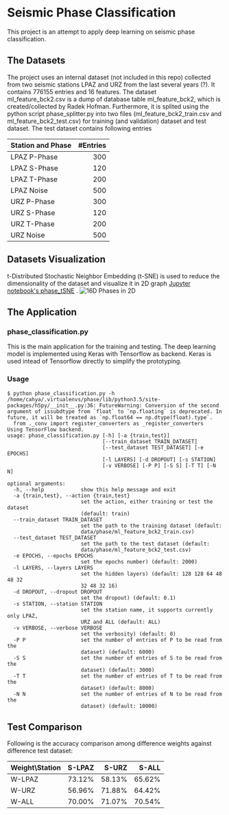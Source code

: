 # Seismic Phase Classification

This project is an attempt to apply deep learning on seismic phase classification. 

## The Datasets
The project uses an internal dataset (not included in this repo) collected from two seismic stations LPAZ 
and URZ from the last several years (?). It contains 776155 entries and 16 features. The dataset  
ml_feature_bck2.csv is a dump of database table ml_feature_bck2, which is created/collected by Radek Hofman.
Furthermore, it is splited using the python script phase_splitter.py into two files (ml_feature_bck2_train.csv 
and ml_feature_bck2_test.csv) for training (and validation) dataset and test dataset. The test dataset 
contains following entries

|  Station and Phase | #Entries    |
| ------------------ |  ----------:|
|  LPAZ P-Phase      |   300       |
|  LPAZ S-Phase      |   120       |
|  LPAZ T-Phase      |   200       |
|  LPAZ Noise        |   500       |
|  URZ P-Phase       |   300       |
|  URZ S-Phase       |   120       |
|  URZ T-Phase       |   200       |
|  URZ Noise         |   500       |


## Datasets Visualization
t-Distributed Stochastic Neighbor Embedding (t-SNE) is used to reduce the dimensionality of the dataset
and visualize it in 2D graph [Jupyter notebook's phase_tSNE](https://github.com/cahya-wirawan/phase-classification/blob/master/phase_tsne.ipynb) . 
![16D Phases in 2D](https://github.com/cahya-wirawan/phase-classification/blob/master/images/4Phases-tSNE.jpg)

## The Application

### phase_classification.py
This is the main application for the training and testing. The deep learning model is implemented using Keras 
with Tensorflow as backend. Keras is used intead of Tensorflow directly to simplify the prototyping.

### Usage
```
$ python phase_classification.py -h                                                               
/home/cahya/.virtualenvs/phase/lib/python3.5/site-packages/h5py/__init__.py:36: FutureWarning: Conversion of the second argument of issubdtype from `float` to `np.floating` is deprecated. In future, it will be treated as `np.float64 == np.dtype(float).type`.                                                    
  from ._conv import register_converters as _register_converters                                                                                           
Using TensorFlow backend.                                                                                                                                  
usage: phase_classification.py [-h] [-a {train,test}]                                                                                                      
                               [--train_dataset TRAIN_DATASET]                                                                                             
                               [--test_dataset TEST_DATASET] [-e EPOCHS]                                                                                   
                               [-l LAYERS] [-d DROPOUT] [-s STATION]                                                                                       
                               [-v VERBOSE] [-P P] [-S S] [-T T] [-N N]                                                                                    
                                                                                                                                                           
optional arguments:                                                                                                                                        
  -h, --help            show this help message and exit                                                                                                    
  -a {train,test}, --action {train,test}                                                                                                                   
                        set the action, either training or test the dataset                                                                                
                        (default: train)                                                                                                                   
  --train_dataset TRAIN_DATASET                                                                                                                            
                        set the path to the training dataset (default:                                                                                     
                        data/phase/ml_feature_bck2_train.csv)                                                                                              
  --test_dataset TEST_DATASET                                                                                                                              
                        set the path to the test dataset (default:                                                                                         
                        data/phase/ml_feature_bck2_test.csv)                                                                                               
  -e EPOCHS, --epochs EPOCHS                                                                                                                               
                        set the epochs number) (default: 2000)                                                                                             
  -l LAYERS, --layers LAYERS                                                                                                                               
                        set the hidden layers) (default: 128 128 64 48 48 32                                                                               
                        32 48 32 16)                                                                                                                       
  -d DROPOUT, --dropout DROPOUT                                                                                                                            
                        set the dropout) (default: 0.1)                                                                                                    
  -s STATION, --station STATION                                                                                                                            
                        set the station name, it supports currently only LPAZ,                                                                             
                        URZ and ALL (default: ALL)                                                                                                         
  -v VERBOSE, --verbose VERBOSE                                                                                                                            
                        set the verbosity) (default: 0)                                                                                                    
  -P P                  set the number of entries of P to be read from the                                                                                 
                        dataset) (default: 6000)                                                                                                           
  -S S                  set the number of entries of S to be read from the                                                                                 
                        dataset) (default: 3000)                                                                                                           
  -T T                  set the number of entries of T to be read from the                                                                                 
                        dataset) (default: 8000)                                                                                                           
  -N N                  set the number of entries of N to be read from the                                                                                 
                        dataset) (default: 10000)                
```

## Test Comparison

Following is the accuracy comparison among difference weights against difference test dataset:

|  Weight\Station |  S-LPAZ   |  S-URZ   |  S-ALL   |
| --------------- | ---------:|---------:| --------:|
| W-LPAZ          |   73.12%  |  58.13%  |  65.62%  |
| W-URZ           |   56.96%  |  71.88%  |  64.42%  |
| W-ALL           |   70.00%  |  71.07%  |  70.54%  |